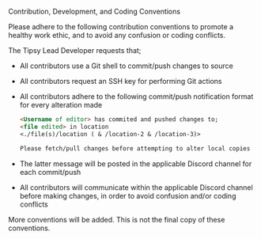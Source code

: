 Contribution, Development, and Coding Conventions

Please adhere to the following contribution conventions to promote a healthy work ethic, and to avoid any confusion or coding conflicts.

The Tipsy Lead Developer requests that;
* All contributors use a Git shell to commit/push changes to source
* All contributors request an SSH key for performing Git actions
* All contributors adhere to the following commit/push notification format for every alteration made

    ```md
    <Username of editor> has commited and pushed changes to;
    <file edited> in location
    <./file(s)/location ( & /location-2 & /location-3)>

    Please fetch/pull changes before attempting to alter local copies
    ```
* The latter message will be posted in the applicable Discord channel for each commit/push
* All contributors will communicate within the applicable Discord channel before making changes, in order to avoid confusion and/or coding conflicts

More conventions will be added. This is not the final copy of these conventions.